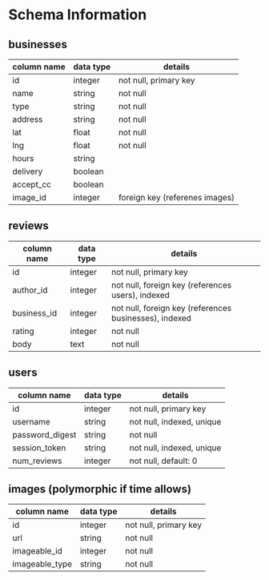 # Schema Information

## businesses
column name | data type | details
------------|-----------|-----------------------
id          | integer   | not null, primary key
name        | string    | not null
type        | string    | not null
address     | string    | not null
lat         | float     | not null
lng         | float     | not null
hours       | string    |
delivery    | boolean   |
accept_cc   | boolean   |
image_id    | integer   | foreign key (referenes images)

## reviews
column name | data type | details
------------|-----------|-----------------------
id          | integer   | not null, primary key
author_id   | integer   | not null, foreign key (references users), indexed
business_id | integer   | not null, foreign key (references businesses), indexed
rating      | integer   | not null
body        | text      | not null

## users
column name     | data type | details
----------------|-----------|-----------------------
id              | integer   | not null, primary key
username        | string    | not null, indexed, unique
password_digest | string    | not null
session_token   | string    | not null, indexed, unique
num_reviews     | integer   | not null, default: 0

## images (polymorphic if time allows)
column name     | data type | details
----------------|-----------|-----------------------
id              | integer   | not null, primary key
url             | string    | not null
imageable_id    | integer   | not null
imageable_type  | string    | not null

